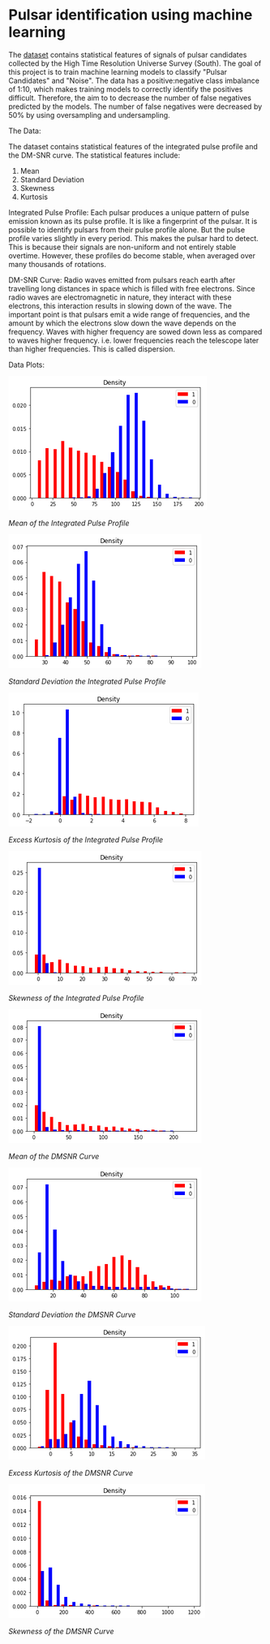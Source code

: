 # Pulsar identification using machine learning

The [dataset](https://archive.ics.uci.edu/ml/datasets/HTRU2) contains statistical features of signals of pulsar candidates collected by the High Time Resolution Universe Survey (South). The goal of this project is to train machine learning models to classify "Pulsar Candidates" and "Noise". The data has a positive:negative class imbalance of 1:10, which makes training models to correctly identify the positives difficult. Therefore, the aim to to decrease the number of false negatives predicted by the models.
The number of false negatives were decreased by 50% by using oversampling and undersampling.

The Data:

The dataset contains statistical features of the integrated pulse profile and the DM-SNR curve.
The statistical features include:
1. Mean
2. Standard Deviation
3. Skewness
4. Kurtosis

Integrated Pulse Profile:
Each pulsar produces a unique pattern of pulse emission known as its pulse profile. It is like a fingerprint of the pulsar. It is possible to identify pulsars from their pulse profile alone. But the pulse profile varies slightly in every period. This makes the pulsar hard to detect. This is because their signals are non-uniform and not entirely stable overtime. However, these profiles do become stable, when averaged over many thousands of rotations.

DM-SNR Curve:
Radio waves emitted from pulsars reach earth after travelling long distances in space which is filled with free electrons. Since radio waves are electromagnetic in nature, they interact with these electrons, this interaction results in slowing down of the wave. The important point is that pulsars emit a wide range of frequencies, and the amount by which the electrons slow down the wave depends on the frequency. Waves with higher frequency are sowed down less as compared to waves higher frequency. i.e. lower frequencies reach the telescope later than higher frequencies. This is called dispersion.

Data Plots:


![Mean of the Integrated Pulse Profile](/Visualization/img/mean_ipp.png)

*Mean of the Integrated Pulse Profile*

![Standard Deviation the Integrated Pulse Profile](/Visualization/img/stddev-ipp.png)

*Standard Deviation the Integrated Pulse Profile*

![Excess Kurtosis of the Integrated Pulse Profile](/Visualization/img/ek-ipp.png)

*Excess Kurtosis of the Integrated Pulse Profile*

![Skewness of the Integrated Pulse Profile](/Visualization/img/sk-ipp.png)

*Skewness of the Integrated Pulse Profile*


![Mean of the DMSNR Curve](/Visualization/img/mean-dmsnr.png)

*Mean of the DMSNR Curve*

![Standard Deviation the DMSNR Curve](/Visualization/img/stddev-dmsnr.png)

*Standard Deviation the DMSNR Curve*

![Excess Kurtosis of the DMSNR Curve](/Visualization/img/ek-dmsnr.png)

*Excess Kurtosis of the DMSNR Curve*

![Skewness of the DMSNR Curve](/Visualization/img/sk-dmsnr.png)

*Skewness of the DMSNR Curve*

